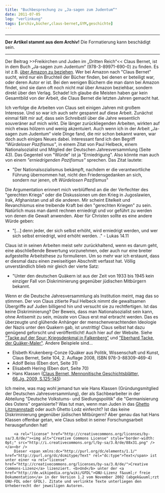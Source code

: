 ```yaml
---
title: "Buchbesprechung zu „Ja-sagen zum Judentum“"
date: 2011-07-05
log: "verlinkung"
tags: [archiv,bücher,claus-bernet,GYM,geschichte]
---
```

<hr><b>Der Artikel stammt aus dem Archiv!</b> Die Formatierung kann beschädigt sein.<hr>

Der Beitrag  &gt;&gt;Freikirchen und Juden im &bdquo;Dritten Reich&ldquo;&lt;&lt;  Claus Bernet, ist in dem Buch &bdquo;Ja-sagen zum Judentum&ldquo; (978-3-89971-690-0) zu finden. Es ist z.B. <a href="http://www.amazon.de/Freikirchen-Juden-%C2%BBDritten-Reich%C2%AB-Instrumentalisierte/dp/3899716906/ref=sr_1_fkmr0_1?ie=UTF8&amp;qid=1309615320&amp;sr=8-1-fkmr0">&uuml;ber Amazon zu beziehen</a>. Wer bei Amazon nach &quot;Claus Bernet&quot; sucht, wird nur ein Bruchteil der B&uuml;cher finden, bei denen er beteiligt war, oder deren Autor er ist. Bei den wenigen B&uuml;chern die man dann bei Amazon findet, sind sie dann oft noch nicht mal &uuml;ber Amazon beziehbar, sondern direkt &uuml;ber den Verlag. Schade! Ich glaube die Meisten haben gar kein Gesamtbild von der Arbeit, die Claus Bernet die letzten Jahren gemacht hat.
<!--break-->
Ich verfolge die Arbeiten von Claus seit einigen Jahren mit gro&szlig;em Interesse. Und so war ich auch sehr gespannt auf diese Arbeit. Zun&auml;chst einmal f&auml;llt mir auf, dass sein Schreibstil &uuml;ber die Jahre wesentlich souver&auml;ner auf mich wirkt. Die l&auml;nger zur&uuml;ckliegenden Arbeiten, wirkten auf mich etwas h&ouml;lzern und wenig akzentuiert. Auch wenn ich in der Arbeit &bdquo;Ja-sagen zum Judentum&ldquo; viele Dinge fand, die mir schon bekannt waren, war doch auch einiges Neues dabei.
Interessant fand ich den Begriff <i>&quot;W&uuml;rdeloser Pazifismus&quot;</i>, in einem Zitat von Paul Helbeck, einem Nationalsozialist und Mitglied der Deutschen Jahresversammlung (Seite 43). Das Gegenteil von &quot;W&uuml;rde&quot; ist ja &quot;Erniedrigung&quot;. Also k&ouml;nnte man auch von einem <i>&quot;erniedrigenden Pazifismus&quot;</i> sprechen.   Das Zitat lautete:
<ul>
    <li>&quot;Der Nationalsozialismus bek&auml;mpft, nachdem er die verantwortliche F&uuml;hrung &uuml;bernommen hat, nicht den Friedensgedanken an sich, sondern nur jenen, oft <i>W&uuml;rdelosen Pazifismus</i>&quot;</li>
</ul>
Die Argumentation erinnert mich verbl&uuml;ffend an die der Verfechter des &quot;gerechten Kriegs&quot; oder die Diskussionen um den Krieg in Jugoslawien, Irak, Afghanistan und all die anderen. Mir scheint Eitelkeit und Revanchismus eine treibende Kraft bei den &quot;gerechten Kriegen&quot; zu sein. Nat&uuml;rlich muss man damit rechnen erniedrigt und vor gef&uuml;hrt zu werden von denen die Gewalt anwenden.  Aber f&uuml;r Christen sollte es eine andere W&uuml;rde geben:
<ul>
    <li>&quot;[...] denn jeder, der sich selbst erh&ouml;ht, wird erniedrigt werden, und wer sich selbst erniedrigt, wird erh&ouml;ht werden. .&quot; - Lukas 14.11</li>
</ul>
Claus ist in seinen Arbeiten meist sehr zur&uuml;ckhaltend, wenn es darum geht, eine abschlie&szlig;ende Bewertung vorzunehmen, oder auch nur eine breiter aufgestellte Arbeitsthese zu formulieren.   Um so mehr war ich erstaunt, dass er diesmal dazu einen zweiseitigen Abschnitt verfasst hat. V&ouml;llig unverst&auml;ndlich blieb mir gleich der vierte Satz:
<ul>
    <li>&quot;Unter den deutschen Qu&auml;kern ist aus der Zeit von 1933 bis 1945 kein einziger Fall von Diskriminierung gegen&uuml;ber j&uuml;dischen Mitb&uuml;rgern bekannt.</li>
</ul>
Wenn er die Deutsche Jahresversammlung als Institution meint, mag das so stimmen.  Der von Claus zitierte Paul Helbeck nimmt die gewaltsamen &Uuml;bergriffe auf Juden billigend hin und versucht sie zu rechtfertigen. Ist das keine Diskriminierung? Der Beweis, dass man Nationalsozialist sein kann, ohne Antisemit zu sein, m&uuml;sste von Claus erst mal erbracht werden. Das es &uuml;berzeugte und gl&uuml;hende Anh&auml;nger der menschenverachtenden Ideologie der Nazis unter den Quakern gab, ist unstrittig! Claus selbst hat dazu gen&uuml;gend geforscht und ver&ouml;ffentlicht! Auch hier auf der Website. Siehe <a href="http://www.the-independent-friend.de/?q=node/668">&quot;Tacke auf der Spur: Kriegsdenkmal in Falkenberg&quot;</a> und <a href="http://www.the-independent-friend.de/?q=node/656">&quot;Eberhard Tacke, der Qu&auml;ker-Maler&quot;</a>. Andere Beispiele sind...
<ul>
    <li>Elsbeth Krukenberg-Conze (Qu&auml;ker aus Politik, Wissenschaft und Kunst, Claus Bernet, Seite 104, 2. Auflage 2008, ISBN 978-3-88309-469-4)</li>
    <li>Adolf Beiss (Eben dort, Seite 31)</li>
    <li>Elisabeth Hering (Eben dort, Seite 70)</li>
    <li>Hans Klassen (<a href="http://www.mennlex.de/doku.php?id=art:klassen_hans">Claus Bernet, Mennonitische Geschichtsbl&auml;tter, 66.Jg.,2009, S.125-145</a>)
</ul>


Ich meine, was mag wohl jemand tun wie Hans Klassen (Gr&uuml;ndungsmitglied der Deutschen Jahresversammlung), der als Sachbearbeiter in der Abteilung &quot;Deutsche Volkstums- und Siedlungspolitik&quot; die &quot;Germanisierung des Ostens&quot; organisierte? Was tut man, wenn man Juden in das <a href="http://de.wikipedia.org/wiki/Ghetto_Litzmannstadt">Ghetto Litzmannstadt</a> oder auch Ghetto Lodz einfercht? Ist das keine Diskriminierung gegen&uuml;ber j&uuml;dischen Mitb&uuml;rgern? Aber genau das hat Hans Klassen offenbar getan, wie Claus selbst in seiner Forschungsarbeit herausgefunden hat!   



        <a rel="license" href="http://creativecommons.org/licenses/by-sa/3.0/de/"><img alt="Creative Commons License" style="border-width: 0pt;" src="http://i.creativecommons.org/l/by-sa/3.0/de/88x31.png" /></a><br />
        Dieser <span xmlns:dc="http://purl.org/dc/elements/1.1/" href="http://purl.org/dc/dcmitype/Text" rel="dc:type">Text</span> ist unter einer <a rel="license" href="http://creativecommons.org/licenses/by-sa/3.0/de/">Creative Commons-Lizenz</a> lizenziert. <b>Und</b> unter der <a href="http://de.wikipedia.org/wiki/GFDL">GNU-Lizenz f&uuml;r freie Dokumentation</a> in der Version 1.2 vom November 2002 (abgek&uuml;rzt GNU-FDL oder GFDL). Zitate und verlinkte Texte unterliegen den Urheberrecht der jeweiligen Autoren.

